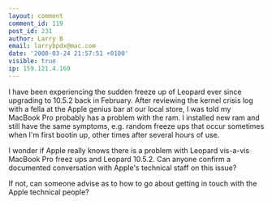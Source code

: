 ```yaml
---
layout: comment
comment_id: 119
post_id: 231
author: Larry B
email: larrybpdx@mac.com
date: '2008-03-24 21:57:51 +0100'
visible: true
ip: 159.121.4.169
---
```

I have been experiencing the sudden freeze up of Leopard ever since upgrading to 10.5.2 back in February. After reviewing the kernel crisis log with a fella at the Apple genius bar at our local store, I was told my MacBook Pro probably has a problem with the ram. I installed new ram and still have the same symptoms, e.g. random freeze ups that occur sometimes when I'm first bootin up, other times after several hours of use.

I wonder if Apple really knows there is a problem with Leopard vis-a-vis MacBook Pro freez ups and Leopard 10.5.2. Can anyone confirm a documented conversation with Apple's technical staff on this issue?

If not, can someone advise as to how to go about getting in touch with the Apple technical people?
